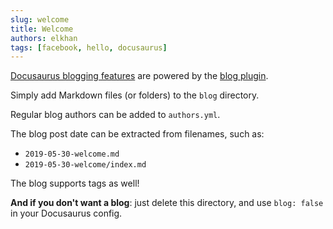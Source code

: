 ```yaml
---
slug: welcome
title: Welcome
authors: elkhan
tags: [facebook, hello, docusaurus]
---
```


[Docusaurus blogging features](https://docusaurus.io/docs/blog) are powered by the [blog plugin](https://docusaurus.io/docs/api/plugins/@docusaurus/plugin-content-blog).

Simply add Markdown files (or folders) to the `blog` directory.

Regular blog authors can be added to `authors.yml`.

The blog post date can be extracted from filenames, such as:

- `2019-05-30-welcome.md`
- `2019-05-30-welcome/index.md`

The blog supports tags as well!

**And if you don't want a blog**: just delete this directory, and use `blog: false` in your Docusaurus config.

